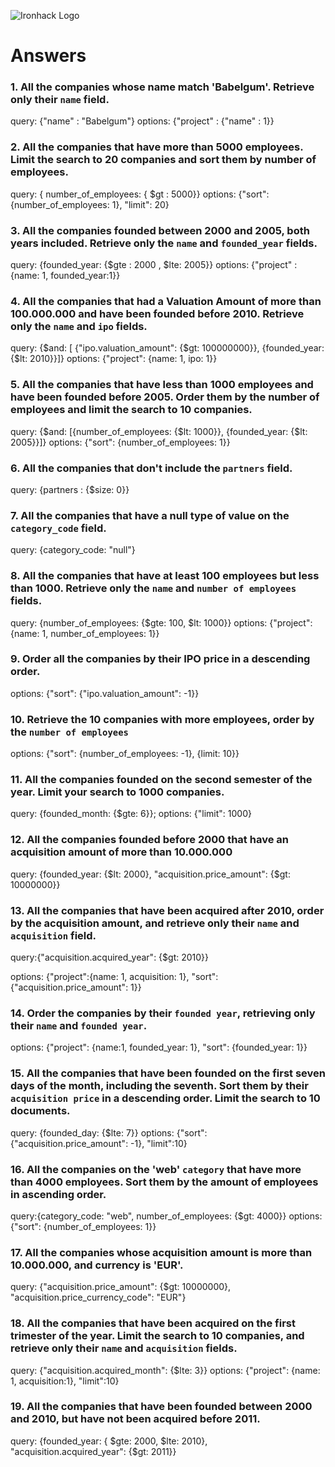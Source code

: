 ![Ironhack Logo](https://i.imgur.com/1QgrNNw.png)

# Answers

### 1. All the companies whose name match 'Babelgum'. Retrieve only their `name` field.

<!-- Your Code Goes Here -->

query: {"name" : "Babelgum"}
options: {"project" : {"name" : 1}}

### 2. All the companies that have more than 5000 employees. Limit the search to 20 companies and sort them by **number of employees**.

query: { number_of_employees: { $gt : 5000}}
options: {"sort": {number_of_employees: 1}, "limit": 20}


### 3. All the companies founded between 2000 and 2005, both years included. Retrieve only the `name` and `founded_year` fields.

query: {founded_year: {$gte : 2000 , $lte: 2005}}
options: {"project" : {name: 1, founded_year:1}}

### 4. All the companies that had a Valuation Amount of more than 100.000.000 and have been founded before 2010. Retrieve only the `name` and `ipo` fields.

query: {$and: [ {"ipo.valuation_amount": {$gt: 100000000}}, {founded_year: {$lt: 2010}}]}
options: {"project": {name: 1, ipo: 1}}


### 5. All the companies that have less than 1000 employees and have been founded before 2005. Order them by the number of employees and limit the search to 10 companies.

query: {$and: [{number_of_employees: {$lt: 1000}}, {founded_year: {$lt: 2005}}]}
options: {"sort": {number_of_employees: 1}}


### 6. All the companies that don't include the `partners` field.

query: {partners : {$size: 0}}

### 7. All the companies that have a null type of value on the `category_code` field.

query: {category_code: "null"}

### 8. All the companies that have at least 100 employees but less than 1000. Retrieve only the `name` and `number of employees` fields.

query: {number_of_employees: {$gte: 100, $lt: 1000}}
options: {"project": {name: 1, number_of_employees: 1}}

### 9. Order all the companies by their IPO price in a descending order.

options: {"sort": {"ipo.valuation_amount": -1}}

### 10. Retrieve the 10 companies with more employees, order by the `number of employees`

options: {"sort": {number_of_employees: -1}, {limit: 10}}

### 11. All the companies founded on the second semester of the year. Limit your search to 1000 companies.

query: {founded_month: {$gte: 6}};
options: {"limit": 1000}

### 12. All the companies founded before 2000 that have an acquisition amount of more than 10.000.000

query: {founded_year: {$lt: 2000}, "acquisition.price_amount": {$gt: 10000000}}

### 13. All the companies that have been acquired after 2010, order by the acquisition amount, and retrieve only their `name` and `acquisition` field.

query:{"acquisition.acquired_year": {$gt: 2010}} 

options: {"project":{name: 1, acquisition: 1}, "sort": {"acquisition.price_amount": 1}}

### 14. Order the companies by their `founded year`, retrieving only their `name` and `founded year`.

options: {"project": {name:1, founded_year: 1}, "sort": {founded_year: 1}}

### 15. All the companies that have been founded on the first seven days of the month, including the seventh. Sort them by their `acquisition price` in a descending order. Limit the search to 10 documents.

query: {founded_day: {$lte: 7}}
options: {"sort": {"acquisition.price_amount": -1}, "limit":10}

### 16. All the companies on the 'web' `category` that have more than 4000 employees. Sort them by the amount of employees in ascending order.

query:{category_code: "web", number_of_employees: {$gt: 4000}}
options: {"sort": {number_of_employees: 1}}


### 17. All the companies whose acquisition amount is more than 10.000.000, and currency is 'EUR'.

query: {"acquisition.price_amount": {$gt: 10000000}, "acquisition.price_currency_code": "EUR"}

### 18. All the companies that have been acquired on the first trimester of the year. Limit the search to 10 companies, and retrieve only their `name` and `acquisition` fields.

query: {"acquisition.acquired_month": {$lte: 3}}
options: {"project": {name: 1, acquisition:1}, "limit":10}

### 19. All the companies that have been founded between 2000 and 2010, but have not been acquired before 2011.

query: {founded_year: { $gte: 2000, $lte: 2010}, "acquisition.acquired_year": {$gt: 2011}}

